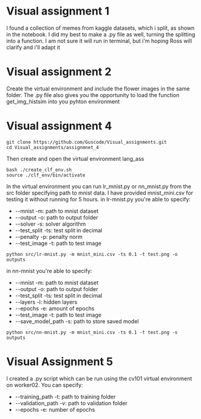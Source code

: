 # Visual assignment 1

I found a collection of memes from kaggle datasets, which i split, as shown in the notebook. 
I did my best to make a .py file as well, turning the splitting into a function. I am not sure it will run in terminal, but i'm hoping Ross will clarify and i'll adapt it

# Visual assignment 2
Create the virtual environment and include the flower images in the same folder. The .py file also gives you the opportunity to load the function get_img_histsim into you pyhton environment

# Visual assignment 4
```
git clone https://github.com/Guscode/Visual_assignments.git
cd Visual_assignments/assignmnet_4
```

Then create and open the virtual environment lang_ass
```
bash ./create_clf_env.sh 
source ./clf_env/bin/activate 
```

In the virtual environment you can run lr_mnist.py or nn_mnist.py from the src folder specifying path to mnist data.
I have provided mnist_mini.csv for testing it without running for 5 hours. 
in lr-mnist.py you're able to specify:
- --mnist -m: path to mnist dataset
- --output -o: path to output folder
- --solver -s: solver algorithm 
- --test_split -ts: test split in decimal
- --penalty -p: penalty norm
- --test_image -t: path to test image 
```
python src/lr-mnist.py -m mnist_mini.csv -ts 0.1 -t test.png -o outputs
```


in nn-mnist you're able to specify:
- --mnist -m: path to mnist dataset
- --output -o: path to output folder
- --test_split -ts: test split in decimal
- --layers -l: hidden layers
- --epochs -e: amount of epochs
- --test_image -t: path to test image 
- --save_model_path -s: path to store saved model
```
python src/nn-mnist.py -m mnist_mini.csv -ts 0.1 -t test.png -s outputs
```

# Visual Assignment 5
I created a .py script which can be run using the cv101 virtual environment on worker02.
You can specify:
- --training_path -t: path to training folder
- --validation_path -v: path to validation folder
- --epochs -e: number of epochs 
